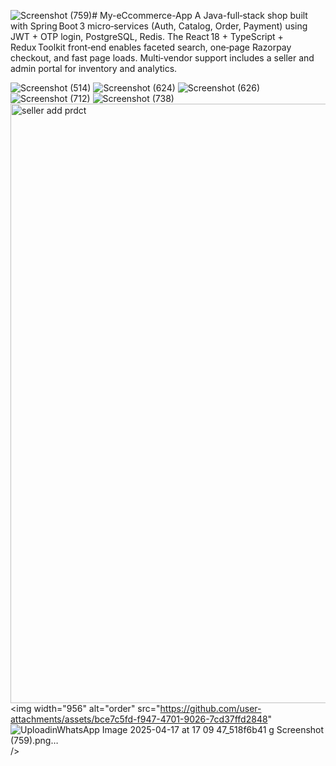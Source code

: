 ![Screenshot (759)](https://github.com/user-attachments/assets/c4f49b49-01a1-42d8-87b2-92ff529dcc17)# My-eCcommerce-App
A  Java-full‑stack shop built with Spring Boot 3 micro‑services (Auth, Catalog, Order, Payment) using JWT + OTP login, PostgreSQL, Redis. The React 18 + TypeScript + Redux Toolkit front‑end enables faceted search, one‑page Razorpay checkout, and fast page loads. Multi‑vendor support includes a seller and admin portal for inventory and analytics.



![Screenshot (514)](https://github.com/user-attachments/assets/d7894a78-2852-42c9-bb94-b0b8dd767163)
![Screenshot (624)](https://github.com/user-attachments/assets/9d0e324a-bfad-4755-aaf8-489b387c2100)
![Screenshot (626)](https://github.com/user-attachments/assets/12975852-3e9f-4158-bdec-39806cf25ce4)
![Screenshot (712)](https://github.com/user-attachments/assets/79fe9e63-1425-4cc7-9a9a-06e97b86b70e)
![Screenshot (738)](https://github.com/user-attachments/assets/f6f6ff92-742e-4b14-a385-a51e7785c9e9)
<img width="959" alt="seller add prdct" src="https://github.com/user-attachments/assets/29730f6b-1d59-4af1-977a-02524430ea12" />
<img width="956" alt="order" src="https://github.com/user-attachments/assets/bce7c5fd-f947-4701-9026-7cd37ffd2848" ![Uploadin![WhatsApp Image 2025-04-17 at 17 09 47_518f6b41](https://github.com/user-attachments/assets/af2a81b2-5280-4c4c-9d2c-5e62876063e2)
g Screenshot (759).png…]()
/>
